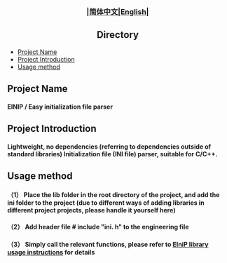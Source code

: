 ### <div align="center">|[简体中文](../../README.md)|[English](README_en.md)|</div>

## <div align="center">Directory</div>
- [Project Name](#project-name)
- [Project Introduction](#project-introduction)
- [Usage method](#usage-method)

## Project Name
#### EINIP / Easy initialization file parser

## Project Introduction
#### Lightweight, no dependencies (referring to dependencies outside of standard libraries) Initialization file (INI file) parser, suitable for C/C++.

## Usage method
#### （1） Place the lib folder in the root directory of the project, and add the ini folder to the project (due to different ways of adding libraries in different project projects, please handle it yourself here)
#### （2） Add header file # include "ini. h" to the engineering file
#### （3） Simply call the relevant functions, please refer to [EIniP library usage instructions](EIniP_en.md) for details